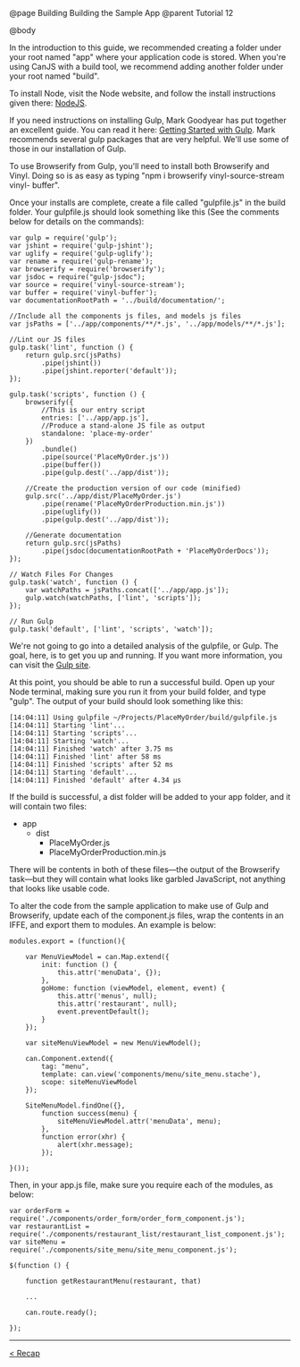 @page Building Building the Sample App
@parent Tutorial 12

@body

In the introduction to this guide, we recommended creating a folder under your
root named "app" where your application code is stored. When you're using
CanJS with a build tool, we recommend adding another folder under your root
named "build".

To install Node, visit the Node website, and follow the install instructions
given there: [NodeJS](http://nodejs.org/).

If you need instructions on installing Gulp, Mark Goodyear has put together an
excellent guide. You can read it here: [Getting Started with
Gulp](http://markgoodyear.com/2014/01/getting-started-with-gulp/). Mark
recommends several gulp packages that are very helpful. We'll use some of
those in our installation of Gulp.

To use Browserify from Gulp, you'll need to install both Browserify and Vinyl.
Doing so is as easy as typing "npm i browserify vinyl-source-stream vinyl-
buffer".

Once your installs are complete, create a file called "gulpfile.js" in the
build folder. Your gulpfile.js should look something like this (See the
comments below for details on the commands):

```
var gulp = require('gulp');
var jshint = require('gulp-jshint');
var uglify = require('gulp-uglify');
var rename = require('gulp-rename');
var browserify = require('browserify');
var jsdoc = require("gulp-jsdoc");
var source = require('vinyl-source-stream');
var buffer = require('vinyl-buffer');
var documentationRootPath = '../build/documentation/';

//Include all the components js files, and models js files
var jsPaths = ['../app/components/**/*.js', '../app/models/**/*.js'];

//Lint our JS files
gulp.task('lint', function () {
	return gulp.src(jsPaths)
		.pipe(jshint())
		.pipe(jshint.reporter('default'));
});

gulp.task('scripts', function () {
	browserify({
		//This is our entry script
		entries: ['../app/app.js'],
		//Produce a stand-alone JS file as output
		standalone: 'place-my-order'
	})
		.bundle()
		.pipe(source('PlaceMyOrder.js'))
		.pipe(buffer())
		.pipe(gulp.dest('../app/dist'));

	//Create the production version of our code (minified)
	gulp.src('../app/dist/PlaceMyOrder.js')
		.pipe(rename('PlaceMyOrderProduction.min.js'))
		.pipe(uglify())
		.pipe(gulp.dest('../app/dist'));

	//Generate documentation
	return gulp.src(jsPaths)
		.pipe(jsdoc(documentationRootPath + 'PlaceMyOrderDocs'));
});

// Watch Files For Changes
gulp.task('watch', function () {
	var watchPaths = jsPaths.concat(['../app/app.js']);
	gulp.watch(watchPaths, ['lint', 'scripts']);
});

// Run Gulp
gulp.task('default', ['lint', 'scripts', 'watch']);
```

We're not going to go into a detailed analysis of the gulpfile, or Gulp. The
goal, here, is to get you up and running. If you want more information, you
can visit the [Gulp site](http://gulpjs.com).

At this point, you should be able to run a successful build. Open up your Node
terminal, making sure you run it from your build folder, and type "gulp". The
output of your build should look something like this:

```
[14:04:11] Using gulpfile ~/Projects/PlaceMyOrder/build/gulpfile.js
[14:04:11] Starting 'lint'...
[14:04:11] Starting 'scripts'...
[14:04:11] Starting 'watch'...
[14:04:11] Finished 'watch' after 3.75 ms
[14:04:11] Finished 'lint' after 58 ms
[14:04:11] Finished 'scripts' after 52 ms
[14:04:11] Starting 'default'...
[14:04:11] Finished 'default' after 4.34 μs
```

If the build is successful, a dist folder will be added to your app folder,
and it will contain two files:

- app
    - dist
        - PlaceMyOrder.js
        - PlaceMyOrderProduction.min.js

There will be contents in both of these files—the output of the Browserify
task—but they will contain what looks like garbled JavaScript, not anything
that looks like usable code.

To alter the code from the sample application to make use of Gulp and
Browserify, update each of the component.js files, wrap the contents in an
IFFE, and export them to modules. An example is below:

```
modules.export = (function(){

	var MenuViewModel = can.Map.extend({
		init: function () {
			this.attr('menuData', {});
		},
		goHome: function (viewModel, element, event) {
			this.attr('menus', null);
			this.attr('restaurant', null);
			event.preventDefault();
		}
	});

	var siteMenuViewModel = new MenuViewModel();

	can.Component.extend({
		tag: "menu",
		template: can.view('components/menu/site_menu.stache'),
		scope: siteMenuViewModel
	});

	SiteMenuModel.findOne({},
		function success(menu) {
			siteMenuViewModel.attr('menuData', menu);
		},
		function error(xhr) {
			alert(xhr.message);
		});

}());
```

Then, in your app.js file, make sure you require each of the modules, as below:

```
var orderForm = require('./components/order_form/order_form_component.js');
var restaurantList = require('./components/restaurant_list/restaurant_list_component.js');
var siteMenu = require('./components/site_menu/site_menu_component.js');

$(function () {

	function getRestaurantMenu(restaurant, that)

	...

	can.route.ready();

});
```

- - -

<span class="pull-left">[< Recap](Recap.html)</span>